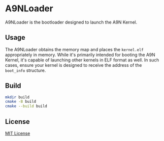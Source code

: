 # A9NLoader

A9NLoader is the bootloader designed to launch the A9N Kernel.

## Usage

The A9NLoader obtains the memory map and places the `kernel.elf` appropriately in memory.
While it's primarily intended for booting the A9N Kernel, it's capable of launching other kernels in ELF format as well.
In such cases, ensure your kernel is designed to receive the address of the `boot_info` structure.

## Build

```bash
mkdir build
cmake -B build
cmake --build build
```

## License

[MIT License](https://choosealicense.com/licenses/mit/)
